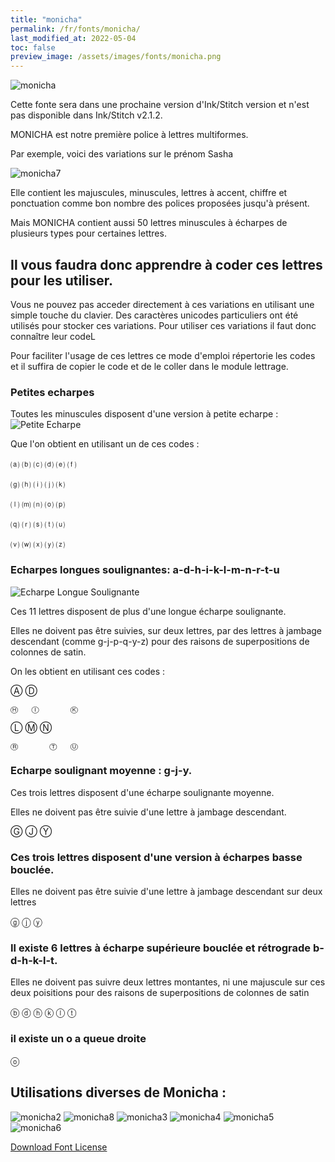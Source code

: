 ```yaml
---
title: "monicha"
permalink: /fr/fonts/monicha/
last_modified_at: 2022-05-04
toc: false
preview_image: /assets/images/fonts/monicha.png
---
```

![monicha](/assets/images/fonts/monicha.png)

Cette fonte sera dans une prochaine version d'Ink/Stitch version et n'est pas disponible dans Ink/Stitch v2.1.2.

MONICHA est notre première police à lettres multiformes.

Par exemple, voici des variations sur le prénom Sasha

![monicha7](/assets/images/fonts/monicha7.jpg)

Elle contient les majuscules, minuscules, lettres à accent, chiffre et ponctuation
comme bon nombre des polices proposées jusqu'à présent.



Mais MONICHA contient aussi 50 lettres minuscules à écharpes de plusieurs types pour certaines lettres. 

## Il vous faudra donc apprendre à coder ces lettres pour les utiliser.

Vous ne pouvez pas acceder directement à ces variations en utilisant une simple touche du clavier. Des caractères unicodes particuliers ont été utilisés pour stocker ces variations. Pour utiliser ces variations il faut donc connaître leur codeL

Pour faciliter l'usage de ces lettres ce mode d'emploi répertorie les codes et il suffira de copier le code et de le coller dans le module lettrage.

### Petites echarpes

Toutes les minuscules disposent d'une version à petite echarpe :
![Petite Echarpe](/assets/images/fonts/monichasmallswash.png)

Que l'on obtient en utilisant un de ces codes  :

⒜	⒝	⒞	⒟	⒠	⒡

⒢	⒣	⒤	⒥	⒦	

⒧	⒨	⒩	⒪	⒫

⒬	⒭	⒮	⒯	⒰

⒱	⒲	⒳	⒴	⒵

###  Echarpes longues soulignantes: a-d-h-i-k-l-m-n-r-t-u
![Echarpe Longue Soulignante](/assets/images/fonts/monichalongswash.png)

Ces  11 lettres disposent de plus d'une longue écharpe soulignante.


Elles ne doivent pas être suivies, sur deux lettres, par des lettres à jambage descendant (comme g-j-p-q-y-z) 
pour des raisons de superpositions de colonnes de satin.

On les obtient en utilisant ces codes :

Ⓐ			Ⓓ

	Ⓗ	Ⓘ		Ⓚ
	
Ⓛ	Ⓜ	Ⓝ

	Ⓡ		Ⓣ	Ⓤ

### Echarpe soulignant moyenne : g-j-y.

Ces trois lettres disposent d'une écharpe soulignante moyenne.

Elles ne doivent pas être suivie d'une lettre à jambage descendant.

Ⓖ	Ⓙ	Ⓨ

### Ces trois lettres disposent d'une version à écharpes basse bouclée.

Elles ne doivent pas être suivie d'une lettre à jambage descendant sur deux lettres

ⓖ	ⓙ	ⓨ

### Il existe 6 lettres à écharpe supérieure bouclée et rétrograde b-d-h-k-l-t.

Elles ne doivent pas suivre deux lettres montantes, ni une majuscule sur ces deux poisitions 
pour des raisons de superpositions de colonnes de satin

ⓑ	ⓓ	ⓗ	ⓚ	ⓛ	ⓣ

### il existe un o a queue droite

ⓞ

## Utilisations diverses de Monicha :

![monicha2](/assets/images/fonts/monicha2.jpg)
![monicha8](/assets/images/fonts/monicha8.jpg)
![monicha3](/assets/images/fonts/monicha3.jpg)
![monicha4](/assets/images/fonts/monicha4.jpg)
![monicha5](/assets/images/fonts/monicha5.jpg)
![monicha6](/assets/images/fonts/monicha6.jpg)



[Download Font License](https://github.com/inkstitch/inkstitch/tree/main/fonts/monicha/LICENSE)
